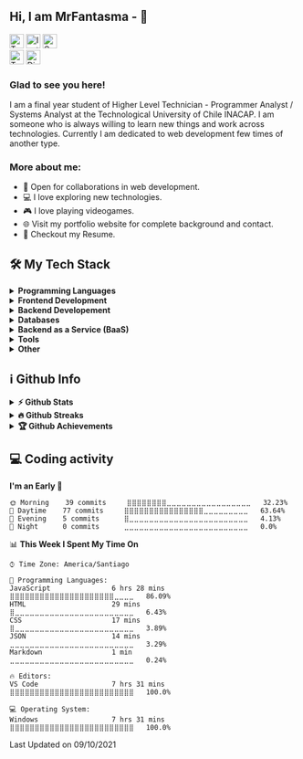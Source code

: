 ## Hi, I am MrFantasma - 👋
[<img src="https://img.shields.io/badge/Twitter-Follow Me-282C34?labelColor=1DA1F2&logo=Twitter&style=for-the-badge&logoColor=white" alt="Twitter logo" title="Twitter" height="25" />][twitter]
[<img src="https://img.shields.io/badge/Instagram-Follow Me-282C34?labelColor=E4405F&logo=Instagram&style=for-the-badge&logoColor=white" alt="Instagram logo" title="Instagram" height="25" />][instagram]
[<img src="https://img.shields.io/badge/Gmail-Contact Me-282C34?labelColor=EA4335&logo=Gmail&style=for-the-badge&logoColor=white" alt="Gmail logo" title="Gmail" height="25" />][gmail]
<br />
[<img src="https://img.shields.io/badge/Twitch-Follow Me-282C34?labelColor=9146FF&logo=Twitch&style=for-the-badge&logoColor=white" alt="Twitch logo" title="Twitch" height="25" />][twitch]
[<img src="https://img.shields.io/badge/Discord-!FantaCovid_19%236917-282C34?labelColor=7289DA&logo=Discord&style=for-the-badge&logoColor=white" alt="Discord logo" title="Discord" height="25" />][discord]

### Glad to see you here! 

I am a final year student of Higher Level Technician - Programmer Analyst / Systems Analyst at the Technological University of Chile INACAP. I am someone who is always willing to learn new things and work across technologies. Currently I am dedicated to web development few times of another type.

### More about me:
- 🤝 Open for collaborations in web development.
- 💻 I love exploring new technologies.
- 🎮 I love playing videogames.
- 🌐 Visit my portfolio website for complete background and contact.
- 📝 Checkout my Resume.

## 🛠 My Tech Stack
<details>
  <summary><b>Programming Languages</b></summary>
  <a href="#"><img src="https://img.shields.io/badge/JavaScript-★★-282C34?labelColor=F7DF1E&logo=JavaScript&style=for-the-badge&logoColor=black" alt="JavaScript logo" title="JavaScript" height="25" /></a>
  <br />
  <a href="#"><img src="https://img.shields.io/badge/Java-★★-282C34?labelColor=007396&logo=Java&style=for-the-badge&logoColor=white" alt="Java logo" title="Java" height="25" /></a>
  <br />
  <a href="#"><img src="https://img.shields.io/badge/PHP-★★-282C34?labelColor=777BB4&logo=PHP&style=for-the-badge&logoColor=white" alt="PHP logo" title="PHP" height="25" /></a>
  <br />
  <a href="#"><img src="https://img.shields.io/badge/CSharp-★★-282C34?labelColor=239120&logo=csharp&style=for-the-badge&logoColor=white" alt="C#" title="C#" height="25" /></a>
  <br />
  <a href="#"><img src="https://img.shields.io/badge/Python-Now Learning 2021-282C34?labelColor=3776AB&logo=Python&style=for-the-badge&logoColor=white" alt="Python logo" title="Python" height="25" /></a>
</details>
<details>
  <summary><b>Frontend Development</b></summary>
  <a href="#"><img src="https://img.shields.io/badge/HTML5-★★★-282C34?labelColor=E34F26&logo=HTML5&style=for-the-badge&logoColor=white" alt="HTML5 logo" title="HTML5" height="25" /></a>
  <br />
  <a href="#"><img src="https://img.shields.io/badge/CSS3-★★-282C34?labelColor=1572B6&logo=CSS3&style=for-the-badge&logoColor=white" alt="CSS logo" title="CSS" height="25" /></a>
  <br />
  <a href="#"><img src="https://img.shields.io/badge/Bootstrap-★★-282C34?labelColor=7952B3&logo=Bootstrap&style=for-the-badge&logoColor=white" alt="Bootstrap logo" title="Bootstrap" height="25" /></a>
</details>
<details>
  <summary><b>Backend Developement</b></summary>
  <a href="#"><img src="https://img.shields.io/badge/Node.JS-★★-282C34?labelColor=339933&logo=Node.js&style=for-the-badge&logoColor=white" alt="Node.js logo" title="Node.js" height="25" /></a>
</details>
<details>
  <summary><b>Databases</b></summary>
  <a href="#"><img src="https://img.shields.io/badge/MySQL-★★-282C34?labelColor=4479A1&logo=MySQL&style=for-the-badge&logoColor=white" alt="MySQL logo" title="MySQL" height="25" /></a>
  <br />
  <a href="#"><img src="https://img.shields.io/badge/MariaDB-★★-282C34?labelColor=003545&logo=MariaDB&style=for-the-badge&logoColor=white" alt="MariaDB logo" title="MariaDB" height="25" /></a>
  <br />
  <a href="#"><img src="https://img.shields.io/badge/MongoDB-★★-282C34?labelColor=47A248&logo=MongoDB&style=for-the-badge&logoColor=white" alt="MongoDB logo" title="MongoDB" height="25" /></a>
</details>
<details>
  <summary><b>Backend as a Service (BaaS)</b></summary>
  <a href="#"><img src="https://img.shields.io/badge/Firebase-★-282C34?labelColor=FFCA28&logo=Firebase&style=for-the-badge&logoColor=black" alt="Firebase logo" title="Firebase" height="25" /></a>
  <br />
  <a href="#"><img src="https://img.shields.io/badge/Heroku-★★-282C34?labelColor=430098&logo=Heroku&style=for-the-badge&logoColor=white" alt="Heroku logo" title="Heroku" height="25" /></a>
</details>
<details>
  <summary><b>Tools</b></summary>
  <a href="#"><img src="https://img.shields.io/badge/VS%20Code-★★★-282C34?labelColor=007ACC&logo=visual-studio-code&style=for-the-badge&logoColor=white" alt="Visual Studio Code logo" title="Visual Studio Code" height="25" /></a>
  <br />
  <a href="#"><img src="https://img.shields.io/badge/GitHub-★★★-282C34?labelColor=181717&logo=GitHub&style=for-the-badge&logoColor=white" alt="GitHub logo" title="GitHub" height="25" /></a>
  <br />
  <a href="#"><img src="https://img.shields.io/badge/Apache%20NetBeans%20IDE-★★-282C34?labelColor=1B6AC6&logo=Apache-NetBeans-IDE&style=for-the-badge&logoColor=white" alt="NetBeans logo" title="NetBeans" height="25" /></a>
</details>
<details>
  <summary><b>Other</b></summary>
  <a href="#"><img src="https://img.shields.io/badge/Git-★★★-282C34?labelColor=F05032&logo=Git&style=for-the-badge&logoColor=white" alt="Git logo" title="Git" height="25" /></a>
  <br />
  <a href="#"><img src="https://img.shields.io/badge/Arch Linux-★★-282C34?labelColor=1793D1&logo=Arch Linux&style=for-the-badge&logoColor=white" alt="Arch Linux logo" title="Arch Linux" height="25" /></a>
  <br />
  <a href="#"><img src="https://img.shields.io/badge/Windows-★★-282C34?labelColor=0078D6&logo=Windows&style=for-the-badge&logoColor=white" alt="Windows logo" title="Windows" height="25" /></a>
</details>

## ℹ️  Github Info
<details>
  <summary><b>⚡ Github Stats</b></summary>
    <a href="#"><img height="180em" src="https://github-readme-stats.vercel.app/api?username=fantacovid-19&show_icons=true&locale=en&hide_border=true" /></a>
    <a href="#"><img height="180em" src="https://github-readme-stats.vercel.app/api/top-langs?username=fantacovid-19&show_icons=true&locale=en&layout=compact&langs_count=4&hide_border=true&hide=c" /></a>
</details>
<details>
  <summary><b>🔥 Github Streaks</b></summary>
  <a href="#"><p align="center"><img src="https://github-readme-streak-stats.herokuapp.com/?user=fantacovid-19" alt="fantacovid-19" /></p></a>
</details>
<details>
  <summary><b>🏆 Github Achievements</b></summary>
   <a href="#"><p align="center"><img src="https://github-profile-trophy.vercel.app/?username=fantacovid-19&margin-w=5" alt="fantacovid-19" /></p></a>
</details>

## 💻 Coding activity
<!--START_SECTION:waka-->
**I'm an Early 🐤** 

```text
🌞 Morning    39 commits     ⣿⣿⣿⣿⣿⣿⣿⣿⣀⣀⣀⣀⣀⣀⣀⣀⣀⣀⣀⣀⣀⣀⣀⣀⣀   32.23% 
🌆 Daytime    77 commits     ⣿⣿⣿⣿⣿⣿⣿⣿⣿⣿⣿⣿⣿⣿⣿⣿⣀⣀⣀⣀⣀⣀⣀⣀⣀   63.64% 
🌃 Evening    5 commits      ⣿⣀⣀⣀⣀⣀⣀⣀⣀⣀⣀⣀⣀⣀⣀⣀⣀⣀⣀⣀⣀⣀⣀⣀⣀   4.13% 
🌙 Night      0 commits      ⣀⣀⣀⣀⣀⣀⣀⣀⣀⣀⣀⣀⣀⣀⣀⣀⣀⣀⣀⣀⣀⣀⣀⣀⣀   0.0%

```


📊 **This Week I Spent My Time On** 

```text
⌚︎ Time Zone: America/Santiago

💬 Programming Languages: 
JavaScript               6 hrs 28 mins       ⣿⣿⣿⣿⣿⣿⣿⣿⣿⣿⣿⣿⣿⣿⣿⣿⣿⣿⣿⣿⣿⣀⣀⣀⣀   86.09% 
HTML                     29 mins             ⣿⣀⣀⣀⣀⣀⣀⣀⣀⣀⣀⣀⣀⣀⣀⣀⣀⣀⣀⣀⣀⣀⣀⣀⣀   6.43% 
CSS                      17 mins             ⣿⣀⣀⣀⣀⣀⣀⣀⣀⣀⣀⣀⣀⣀⣀⣀⣀⣀⣀⣀⣀⣀⣀⣀⣀   3.89% 
JSON                     14 mins             ⣀⣀⣀⣀⣀⣀⣀⣀⣀⣀⣀⣀⣀⣀⣀⣀⣀⣀⣀⣀⣀⣀⣀⣀⣀   3.29% 
Markdown                 1 min               ⣀⣀⣀⣀⣀⣀⣀⣀⣀⣀⣀⣀⣀⣀⣀⣀⣀⣀⣀⣀⣀⣀⣀⣀⣀   0.24%

🔥 Editors: 
VS Code                  7 hrs 31 mins       ⣿⣿⣿⣿⣿⣿⣿⣿⣿⣿⣿⣿⣿⣿⣿⣿⣿⣿⣿⣿⣿⣿⣿⣿⣿   100.0%

💻 Operating System: 
Windows                  7 hrs 31 mins       ⣿⣿⣿⣿⣿⣿⣿⣿⣿⣿⣿⣿⣿⣿⣿⣿⣿⣿⣿⣿⣿⣿⣿⣿⣿   100.0%

```


 Last Updated on 09/10/2021
<!--END_SECTION:waka-->

[twitter]: https://twitter.com/MrFantasma
[youtube]: https://www.youtube.com/channel/UCa8hPzviP77EYuasiuq3nGw?view_as=subscriber
[twitch]: https://www.twitch.tv/mrfantasma
[instagram]: https://www.instagram.com/mrfantasma_/
[discord]: https://discordapp.com/users/311330684620898304/
[gmail]: mailto:mrfantasmayt@gmail.com

